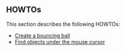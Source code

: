 <div class="doc-incomplete"/>

## HOWTOs

This section describes the following HOWTOs:

* [Create a bouncing ball](create-a-bouncing-ball.md)
* [Find objects under the mouse cursor](find-entities-under-cursor.md)
